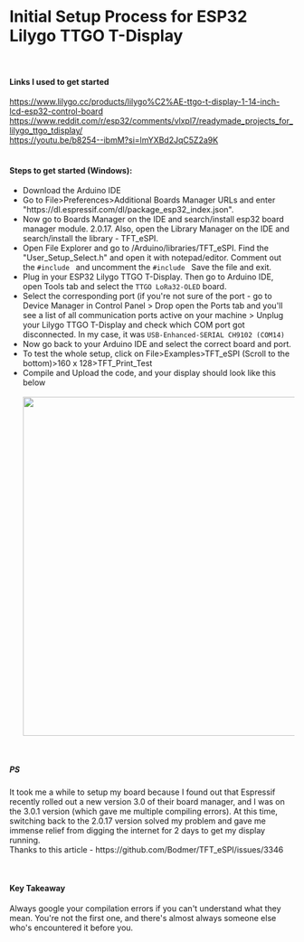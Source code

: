 # Initial Setup Process for ESP32 Lilygo TTGO T-Display
<br>

#### Links I used to get started
https://www.lilygo.cc/products/lilygo%C2%AE-ttgo-t-display-1-14-inch-lcd-esp32-control-board <br>
https://www.reddit.com/r/esp32/comments/vlxpl7/readymade_projects_for_lilygo_ttgo_tdisplay/ <br>
https://youtu.be/b8254--ibmM?si=lmYXBd2JqC5Z2a9K<br> <br>

#### Steps to get started (Windows):
<ul>
  <li>Download the Arduino IDE</li>
  <li>Go to File>Preferences>Additional Boards Manager URLs and enter "https://dl.espressif.com/dl/package_esp32_index.json".</li>
  <li>Now go to Boards Manager on the IDE and search/install esp32 board manager module. 2.0.17. Also, open the Library Manager on the IDE and search/install the library - TFT_eSPI.</li>
  <li>Open File Explorer and go to /Arduino/libraries/TFT_eSPI. Find the "User_Setup_Select.h" and open it with notepad/editor. Comment out the <code>#include <User_Setup.h></code> and uncomment the <code>#include <User_Setups/Setup25_TTGO_T_Display.h></code> Save the file and exit.</li>
  <li>Plug in your ESP32 Lilygo TTGO T-Display. Then go to Arduino IDE, open Tools tab and select the <code>TTGO LoRa32-OLED</code> board.</li>
  <li>Select the corresponding port (if you're not sure of the port - go to Device Manager in Control Panel > Drop open the Ports tab and you'll see a list of all communication ports active on your machine > Unplug your Lilygo TTGO T-Display and check which COM port got disconnected. In my case, it was <code>USB-Enhanced-SERIAL CH9102 (COM14)</code></li>
  <li>Now go back to your Arduino IDE and select the correct board and port.</li>
  <li>To test the whole setup, click on File>Examples>TFT_eSPI (Scroll to the bottom)>160 x 128>TFT_Print_Test</li>
  <li>Compile and Upload the code, and your display should look like this below</li><br>
  <img src="https://github.com/4aryash/Micro-Projects/assets/31902160/5b1ca434-ee71-400f-aada-3ed5786894c0" width="600"/>
</ul> <br>

##### PS
<p>It took me a while to setup my board because I found out that Espressif recently rolled out a new version 3.0 of their board manager, and I was on the 3.0.1 version (which gave me multiple compiling errors). At this time, switching back to the 2.0.17 version solved my problem and gave me immense relief from digging the internet for 2 days to get my display running. <br>
Thanks to this article - https://github.com/Bodmer/TFT_eSPI/issues/3346
</p><br>

#### Key Takeaway
<p>Always google your compilation errors if you can't understand what they mean. You're not the first one, and there's almost always someone else who's encountered it before you.</p> <br>
